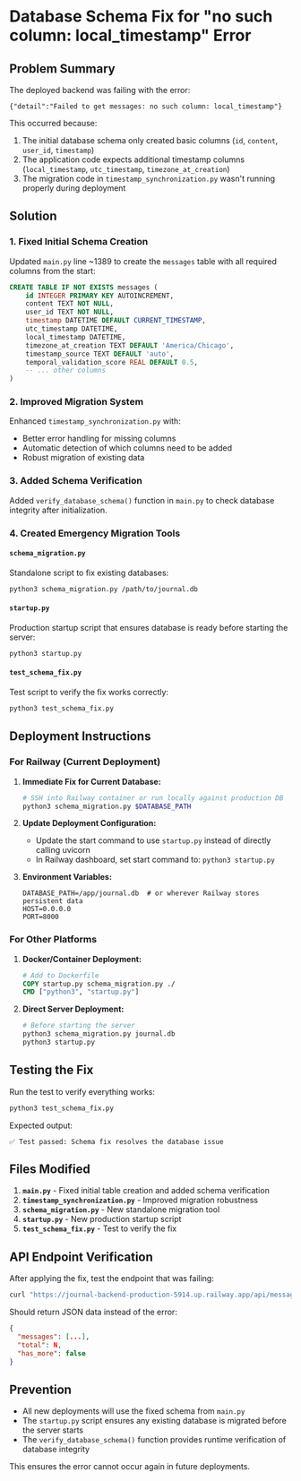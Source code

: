 # Database Schema Fix for "no such column: local_timestamp" Error

## Problem Summary

The deployed backend was failing with the error:
```
{"detail":"Failed to get messages: no such column: local_timestamp"}
```

This occurred because:
1. The initial database schema only created basic columns (`id`, `content`, `user_id`, `timestamp`)
2. The application code expects additional timestamp columns (`local_timestamp`, `utc_timestamp`, `timezone_at_creation`)
3. The migration code in `timestamp_synchronization.py` wasn't running properly during deployment

## Solution

### 1. Fixed Initial Schema Creation

Updated `main.py` line ~1389 to create the `messages` table with all required columns from the start:

```sql
CREATE TABLE IF NOT EXISTS messages (
    id INTEGER PRIMARY KEY AUTOINCREMENT,
    content TEXT NOT NULL,
    user_id TEXT NOT NULL,
    timestamp DATETIME DEFAULT CURRENT_TIMESTAMP,
    utc_timestamp DATETIME,
    local_timestamp DATETIME,
    timezone_at_creation TEXT DEFAULT 'America/Chicago',
    timestamp_source TEXT DEFAULT 'auto',
    temporal_validation_score REAL DEFAULT 0.5,
    -- ... other columns
)
```

### 2. Improved Migration System

Enhanced `timestamp_synchronization.py` with:
- Better error handling for missing columns
- Automatic detection of which columns need to be added
- Robust migration of existing data

### 3. Added Schema Verification

Added `verify_database_schema()` function in `main.py` to check database integrity after initialization.

### 4. Created Emergency Migration Tools

#### `schema_migration.py`
Standalone script to fix existing databases:
```bash
python3 schema_migration.py /path/to/journal.db
```

#### `startup.py`
Production startup script that ensures database is ready before starting the server:
```bash
python3 startup.py
```

#### `test_schema_fix.py`
Test script to verify the fix works correctly:
```bash
python3 test_schema_fix.py
```

## Deployment Instructions

### For Railway (Current Deployment)

1. **Immediate Fix for Current Database:**
   ```bash
   # SSH into Railway container or run locally against production DB
   python3 schema_migration.py $DATABASE_PATH
   ```

2. **Update Deployment Configuration:**
   - Update the start command to use `startup.py` instead of directly calling uvicorn
   - In Railway dashboard, set start command to: `python3 startup.py`

3. **Environment Variables:**
   ```
   DATABASE_PATH=/app/journal.db  # or wherever Railway stores persistent data
   HOST=0.0.0.0
   PORT=8000
   ```

### For Other Platforms

1. **Docker/Container Deployment:**
   ```dockerfile
   # Add to Dockerfile
   COPY startup.py schema_migration.py ./
   CMD ["python3", "startup.py"]
   ```

2. **Direct Server Deployment:**
   ```bash
   # Before starting the server
   python3 schema_migration.py journal.db
   python3 startup.py
   ```

## Testing the Fix

Run the test to verify everything works:
```bash
python3 test_schema_fix.py
```

Expected output:
```
✅ Test passed: Schema fix resolves the database issue
```

## Files Modified

1. **`main.py`** - Fixed initial table creation and added schema verification
2. **`timestamp_synchronization.py`** - Improved migration robustness
3. **`schema_migration.py`** - New standalone migration tool
4. **`startup.py`** - New production startup script
5. **`test_schema_fix.py`** - Test to verify the fix

## API Endpoint Verification

After applying the fix, test the endpoint that was failing:
```bash
curl "https://journal-backend-production-5914.up.railway.app/api/messages/user123?limit=50&offset=0"
```

Should return JSON data instead of the error:
```json
{
  "messages": [...],
  "total": N,
  "has_more": false
}
```

## Prevention

- All new deployments will use the fixed schema from `main.py`
- The `startup.py` script ensures any existing database is migrated before the server starts
- The `verify_database_schema()` function provides runtime verification of database integrity

This ensures the error cannot occur again in future deployments.